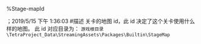 
%Stage-mapId

；2019/5/15 下午 1:36:03
#描述
关卡的地图 id，此 id 决定了这个关卡使用什么样的地图。
此 id 对应目录为：
`游戏根目录\TetraProject_Data\StreamingAssets\Packages\Builtin\StageMap`

